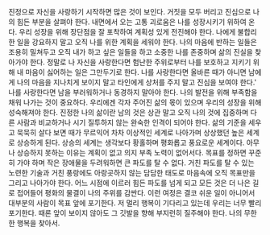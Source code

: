 
진정으로 자신을 사랑하기 시작하면 많은 것이 보인다.
거짓을 모두 버리고 진심으로 나의 힘든 부분을 살펴야 한다.
내면에서 오는 고통 괴로움은 나를 성장시키기 위하여 온다.
우리 성장을 위해 장단점을 잘 포착하여 계획성 있게 전진해야 한다.
나에게 불합리한 일을 강요하지 말고 오직 나를 위한 계획을 세워야 한다.
나의 마음에 반하는 일들은 조용히 밀쳐두고 오직 내가 하고 싶은 일들을 하고 
소중한 나를 존중하며 삶의 진실을 찾아가야 한다.
정말로 나 자신을 사랑한다면 험난한 주위로부터 나를 보호하고 지키기 위해
내 마음이 싫어하는 일은 그만두기로 한다.
나를 사랑한다면 올바른 때가 아니면 남에게 나의 마음을 지나치게 보이지
말고 타인에게 상처를 주지 말고 진심을 보여야 한다.'
나를 사랑한다면 남을 부러워하거나 동경하지 말아야 한다. 
나의 발전을 위해 부족함을 채워 나가는 것이 중요하다.
우리에겐 각자 주어진 삶의 몫이 있으며 우리의 성장을 위해 성숙해져야 한다.
진정한 나의 삶이란 남의 것은 상관 말고 오직 나의 것에 집중하며 다른 사람과 
비교하거나 시기 질투하지 않는 완숙한 인격이 되어야 한다.
삶의 기준을 세우고 묵묵히 살다 보면 때가 무르익어 차차 이상적인 세계로 
나아가며 상상했던 높은 세계로 상승하게 된다. 
상승의 세계는 생각보다 황홀하며 평화롭고 풍요로운 세계이다.
아무나 상승하지 못하는 이유는 계획이 없고 의지 부족 노력이 없어서다.
목표를 정하면 꾸준히 가야 하며 작은 장애물을 두려워하면 큰 파도를 탈 수 없다. 
거친 파도를 탈 수 있는 노련한 기술과 거친 풍랑에도 아랑곳하지 않는 담담한
태도로 마음속에 오직 목표만을 그리고 나아가야 한다.
어느 시점에 이르러 힘든 파도를 넘게 되고 모든 것은 더 나은 길로 접어들어
평화의 물결이 나의 주위를 감싼다.
이런 여정은 결코 쉬운 일이 아니어서 대부분의 사람이 목표 앞에 포기한다.
저 멀리 행복이 기다리고 있는데 우리는 너무 빨리 포기한다.
때론 앞이 보이지 않아도 그 깃발을 향해 부지런히 질주해야 한다.
나의 무한한 행복을 찾아서.
